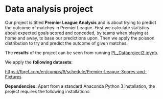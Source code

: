 # Data analysis project

Our project is titled **Premier League Analysis** and is about trying to predict the outcome of matches in Premier League. First we calculate statistics about expected goals scored and conceded, by teams when playing at home and away, to base our predictions upon. Then we apply the poisson distribution to try and predict the outcome of given matches.

The **results** of the project can be seen from running [PL_Dataproject2.ipynb](dataproject.ipynb).

We apply the **following datasets**:

https://fbref.com/en/comps/9/schedule/Premier-League-Scores-and-Fixtures

**Dependencies:** Apart from a standard Anaconda Python 3 installation, the project requires the following installations:

